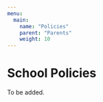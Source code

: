 ```yaml
---
menu:
  main:
    name: "Policies"
    parent: "Parents"
    weight: 10
---
```


# School Policies

To be added.